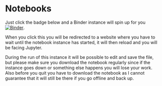 # Notebooks

Just click the badge below and a Binder instance will spin up for you
[![Binder](https://mybinder.org/badge_logo.svg)](https://mybinder.org/v2/gh/BennyAvelin/Statistical-Risk-Analysis/master).

When you click this you will be redirected to a website where you have to wait until the notebook instance has started, it will then reload and you will be facing Jupyter. 

During the run of this instance it will be possible to edit and save the file, but please make sure you download the notebook regularly since if the instance goes down or something else happens you will lose your work. Also before you quit you have to download the notebook as I cannot guarantee that it will still be there if you go offline and back up.